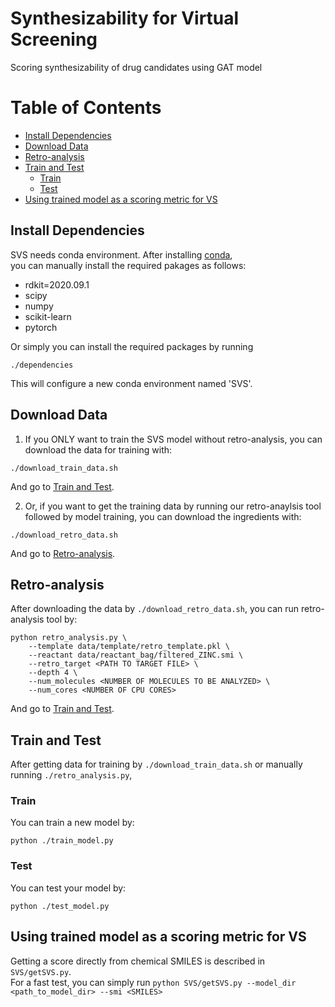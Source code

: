 # Synthesizability for Virtual Screening
Scoring synthesizability of drug candidates using GAT model

# Table of Contents
- [Install Dependencies](#install-dependencies)
- [Download Data](#download-data)
- [Retro-analysis](#retro-analysis)
- [Train and Test](#train-and-test)
  - [Train](#train)
  - [Test](#test)
- [Using trained model as a scoring metric for VS](#using-trained-model-as-a-scoring-metric-for-vs)

## Install Dependencies
SVS needs conda environment. After installing [conda](https://www.anaconda.com/),   
you can manually install the required pakages as follows:
- rdkit=2020.09.1
- scipy
- numpy
- scikit-learn
- pytorch

Or simply you can install the required packages by running
```
./dependencies
```
This will configure a new conda environment named 'SVS'.

## Download Data
1. If you ONLY want to train the SVS model without retro-analysis, you can download the data for training with:   
```
./download_train_data.sh
```
And go to [Train and Test](#train-and-test).

2. Or, if you want to get the training data by running our retro-anaylsis tool followed by model training, you can download the ingredients with:
```
./download_retro_data.sh
```
And go to [Retro-analysis](#retro-analysis).

## Retro-analysis
After downloading the data by ```./download_retro_data.sh```, you can run retro-analysis tool by:
```
python retro_analysis.py \
    --template data/template/retro_template.pkl \
    --reactant data/reactant_bag/filtered_ZINC.smi \
    --retro_target <PATH TO TARGET FILE> \
    --depth 4 \
    --num_molecules <NUMBER OF MOLECULES TO BE ANALYZED> \
    --num_cores <NUMBER OF CPU CORES>
```
And go to [Train and Test](#train-and-test).

## Train and Test
After getting data for training by ```./download_train_data.sh``` or manually running ```./retro_analysis.py```,   

### Train
You can train a new model by:
```
python ./train_model.py
```
### Test
You can test your model by:
```
python ./test_model.py
```

## Using trained model as a scoring metric for VS
Getting a score directly from chemical SMILES is described in ```SVS/getSVS.py```.   
For a fast test, you can simply run ```python SVS/getSVS.py --model_dir <path_to_model_dir> --smi <SMILES>```

